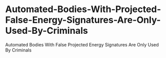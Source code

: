 # Automated-Bodies-With-Projected-False-Energy-Signatures-Are-Only-Used-By-Criminals
Automated Bodies With False Projected Energy Signatures Are Only Used By Criminals
